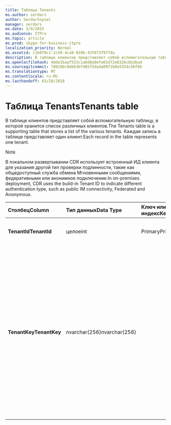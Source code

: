 ```yaml
---
title: Таблица Tenants
ms.author: serdars
author: SerdarSoysal
manager: serdars
ms.date: 3/9/2015
ms.audience: ITPro
ms.topic: article
ms.prod: skype-for-business-itpro
localization_priority: Normal
ms.assetid: c1b070c1-2c59-4ca9-910b-43f673f97fda
description: В таблице клиентов представляет собой вспомогательную таблицу, в которой хранится список различных клиентов. Каждая запись в таблице представляет один клиент.
ms.openlocfilehash: 4dde1baaf553c1a0d8a0efe65d72e8326cbb3bad
ms.sourcegitcommit: 7d819bc9eb63bfd85f5dada09f1b8e5354c56f6b
ms.translationtype: MT
ms.contentlocale: ru-RU
ms.lasthandoff: 03/28/2018
---
```

# <a name="tenants-table"></a><span data-ttu-id="941b1-104">Таблица Tenants</span><span class="sxs-lookup"><span data-stu-id="941b1-104">Tenants table</span></span>
 
<span data-ttu-id="941b1-105">В таблице клиентов представляет собой вспомогательную таблицу, в которой хранится список различных клиентов.</span><span class="sxs-lookup"><span data-stu-id="941b1-105">The Tenants table is a supporting table that stores a list of the various tenants.</span></span> <span data-ttu-id="941b1-106">Каждая запись в таблице представляет один клиент.</span><span class="sxs-lookup"><span data-stu-id="941b1-106">Each record in the table represents one tenant.</span></span>
  
> [!NOTE]
> <span data-ttu-id="941b1-107">В локальном развертывании CDR использует встроенный ИД клиента для указания другой тип проверки подлинности, такие как общедоступный служба обмена Мгновенными сообщениями, федеративными или анонимное подключение.</span><span class="sxs-lookup"><span data-stu-id="941b1-107">In on-premises deployment, CDR uses the build-in Tenant ID to indicate different authentication type, such as public IM connectivity, Federated and Anonymous.</span></span> 
  
|<span data-ttu-id="941b1-108">**Столбец**</span><span class="sxs-lookup"><span data-stu-id="941b1-108">**Column**</span></span>|<span data-ttu-id="941b1-109">**Тип данных**</span><span class="sxs-lookup"><span data-stu-id="941b1-109">**Data Type**</span></span>|<span data-ttu-id="941b1-110">**Ключ или индекс**</span><span class="sxs-lookup"><span data-stu-id="941b1-110">**Key/Index**</span></span>|<span data-ttu-id="941b1-111">**Сведения**</span><span class="sxs-lookup"><span data-stu-id="941b1-111">**Details**</span></span>|
|:-----|:-----|:-----|:-----|
|<span data-ttu-id="941b1-112">**TenantId**</span><span class="sxs-lookup"><span data-stu-id="941b1-112">**TenantId**</span></span> <br/> |<span data-ttu-id="941b1-113">целое</span><span class="sxs-lookup"><span data-stu-id="941b1-113">int</span></span>  <br/> |<span data-ttu-id="941b1-114">Primary</span><span class="sxs-lookup"><span data-stu-id="941b1-114">Primary</span></span>  <br/> |<span data-ttu-id="941b1-115">Уникальный номер, идентифицирующий ИД клиента.</span><span class="sxs-lookup"><span data-stu-id="941b1-115">Unique number identifying this Tenant ID.</span></span>  <br/> |
|<span data-ttu-id="941b1-116">**TenantKey**</span><span class="sxs-lookup"><span data-stu-id="941b1-116">**TenantKey**</span></span> <br/> |<span data-ttu-id="941b1-117">nvarchar(256)</span><span class="sxs-lookup"><span data-stu-id="941b1-117">nvarchar(256)</span></span>  <br/> || <span data-ttu-id="941b1-118">Допускаются следующие значения:</span><span class="sxs-lookup"><span data-stu-id="941b1-118">Allowed values:</span></span> <br/>  <span data-ttu-id="941b1-119">00000000-0000-0000-0000-000000000000-предприятия</span><span class="sxs-lookup"><span data-stu-id="941b1-119">00000000-0000-0000-0000-000000000000 - Enterprise</span></span> <br/>  <span data-ttu-id="941b1-120">00000000-0000-0000-0000-000000000001-федеративных</span><span class="sxs-lookup"><span data-stu-id="941b1-120">00000000-0000-0000-0000-000000000001 - Federated</span></span> <br/>  <span data-ttu-id="941b1-121">Очередей — - анонимный</span><span class="sxs-lookup"><span data-stu-id="941b1-121">00000000-0000-0000-0000-000000000002 - Anonymous</span></span> <br/>  <span data-ttu-id="941b1-122">00000000-0000-0000-0000-000000000003 — общедоступных служб обмена Мгновенными сообщениями</span><span class="sxs-lookup"><span data-stu-id="941b1-122">00000000-0000-0000-0000-000000000003 - Public IM connectivity</span></span> <br/> |
   

